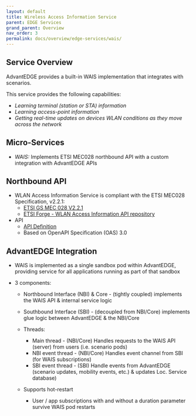 ```yaml
---
layout: default
title: Wireless Access Information Service
parent: EDGE Services
grand_parent: Overview
nav_order: 3
permalink: docs/overview/edge-services/wais/
---
```


## Service Overview
AdvantEDGE provides a built-in WAIS implementation that integrates with scenarios.

This service provides the following capabilities:
- _Learning terminal (station or STA) information_
- _Learning access-point information_
- _Getting real-time updates on devices WLAN conditions as they move across the network_

## Micro-Services
  - _WAIS:_ Implements ETSI MEC028 northbound API with a custom integration with AdvantEDGE APIs

## Northbound API
- WLAN Access Information Service is compliant with the ETSI MEC028 Specification, v2.2.1:
  - [ETSI GS MEC 028 V2.2.1](https://www.etsi.org/deliver/etsi_gs/MEC/001_099/028/02.02.01_60/gs_MEC028v020201p.pdf)
  - [ETSI Forge - WLAN Access Information API repository](https://forge.etsi.org/rep/mec/gs028-wai-api)
- API
  - [API Definition](https://github.com/InterDigitalInc/AdvantEDGE/tree/master/docs/api-wais)
  - Based on OpenAPI Specification (OAS) 3.0

## AdvantEDGE Integration
- WAIS is implemented as a single sandbox pod within AdvantEDGE, providing service for all applications running as part of that sandbox

- 3 components:
  - Northbound Interface (NBI) & Core - (tightly coupled) implements the WAIS API & internal service logic
  - Southbound Interface (SBI) - (decoupled from NBI/Core) implements glue logic between AdvantEDGE & the NBI/Core

  - Threads:
    - Main thread      - (NBI/Core) Handles requests to the WAIS API (server) from users (i.e. scenario pods)
    - NBI event thread - (NBI/Core) Handles event channel from SBI (for WAIS subscriptions)
    - SBI event thread - (SBI) Handle events from AdvantEDGE (scenario updates, mobility events, etc.) & updates Loc. Service database)

  - Supports hot-restart
    - User / app subscriptions with and without a duration parameter survive WAIS pod restarts
